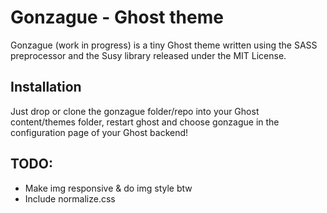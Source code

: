 # Gonzague - Ghost theme
Gonzague (work in progress) is a tiny Ghost theme written using the SASS preprocessor and the Susy library released under the MIT License.

## Installation
Just drop or clone the gonzague folder/repo into your Ghost content/themes folder, restart ghost and choose gonzague in the configuration page of your Ghost backend!

## TODO:
- Make img responsive & do img style btw
- Include normalize.css